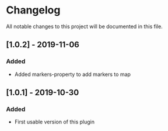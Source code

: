 # Changelog

All notable changes to this project will be documented in this file.

## [1.0.2] - 2019-11-06

### Added

- Added markers-property to add markers to map

## [1.0.1] - 2019-10-30

### Added

- First usable version of this plugin
